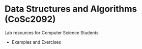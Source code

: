 # Data Structures and Algorithms (CoSc2092)
Lab resources for Computer Science Students
- Examples and Exercises 
